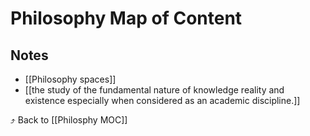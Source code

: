 # Philosophy Map of Content


## Notes
- [[Philosophy spaces]]
- [[the study of the fundamental nature of knowledge reality and existence especially when considered as an academic discipline.]]

⤴️ Back to [[Philosphy MOC]]